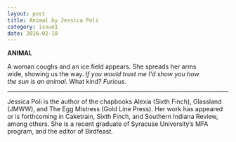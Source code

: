 ```yaml
---
layout: post
title: Animal by Jessica Poli
category: issue1
date: 2016-02-10
---
```


**ANIMAL**

A woman coughs and an ice field appears. She spreads her arms<br>
wide, showing us the way. <i>If you would trust me I'd show you how <br>
the sun is an animal.</i> What kind? <i>Furious.</i>

___

Jessica Poli is the author of the chapbooks Alexia (Sixth Finch), Glassland (JMWW), and The Egg Mistress (Gold Line Press). Her work has appeared or is forthcoming in Caketrain, Sixth Finch, and Southern Indiana Review, among others. She is a recent graduate of Syracuse University’s MFA program, and the editor of Birdfeast.